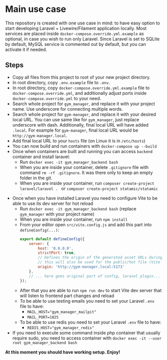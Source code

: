 # Main use case
This repository is created with one use case in mind: to have easy option to start developing Laravel + Livewire/Filament application locally. 
Most services are placed inside `docker-compose.override.yml.example` as optional, in case you wish to run only Laravel. 
Since Laravel is set to SQLite by default, MySQL service is commented out by default, but you can activate it if needed.

## Steps

- Copy all files from this project to root of your new project directory.
- In root directory, copy `.env.example` file to `.env`.
- In root directory, copy `docker-compose.override.yml.example` file to `docker-compose.override.yml`, 
and additionally adjust ports inside `docker-compose.override.yml` to your need.
- Search whole project for `gym_manager`, and replace it with your project name. Use underscore for connecting multiple words.
- Search whole project for `gym-manager`, and replace it with your desired local URL. You can use same like for `gym_manager`,
just replace underscore with dash. Additionally, final local URL will have added `.local`. For example for
`gym-manager`, final local URL would be `http://gym-manager.local`.
- Add final local URL to your `hosts` file (on Linux it is in `/etc/hosts`)
- You can now build and run containers with `docker-compose up --build`
- Once when containers are built and running you can access `backend` container and install laravel:
  + Run `docker exec -it gym_manager_backend bash`
  + When you are inside your container, delete `.gitignore` file with command `rm -rf .gitignore`. It was there only to keep an empty folder in the git.
  + When you are inside your container, run `composer create-project laravel/laravel . ` or `composer create-project statamic/statamic .`
- Once when you have installed Laravel you need to configure Vite to be able to use its dev server for hot reload
  + Run `docker exec -it gym_manager_backend bash` (replace `gym_manager` with your project name)
  + When you are inside your container, run `npm install`
  + From your editor open `src/vite.config.js` and add this part into `defineConfig(...)`:
    ```javascript
    export default defineConfig({
        server: {
            host: '0.0.0.0',
            strictPort: true,
            // Defines the origin of the generated asset URLs during development,
            // this will also be used for the public/hot file (Vite devserver URL)
            origin: 'http://gym-manager.local:5173'
        },
        // ... here goes original part of config, laravel plagin...
    });
    ```
  + After that you are able to run `npm run dev` to start Vite dev server that will listen to frontend part changes and reload
  + To be able to use testing emails you need to set your Laravel `.env` file to have:
    - `MAIL_HOST="gym_manager_mailpit"`
    - `MAIL_PORT=1025`
  + To be able to use redis you need to set your Laravel `.env` file to have:
    - `REDIS_HOST="gym_manager_redis"`
- If you need to execute some command inside php container that usually require sudo, you need to access container with `docker exec -it --user root gym_manager_backend bash`

**At this moment you should have working setup. Enjoy!**

